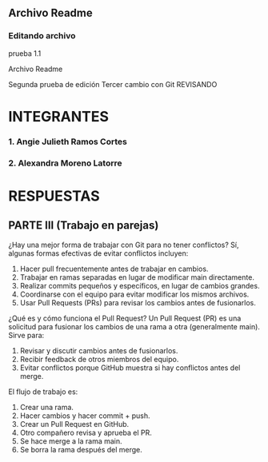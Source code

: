 
## Archivo Readme

### Editando archivo
prueba 1.1


Archivo Readme


Segunda prueba de edición 
Tercer cambio con Git
REVISANDO



# INTEGRANTES 
### 1. Angie Julieth Ramos Cortes
### 2. Alexandra Moreno Latorre 



# RESPUESTAS 
## PARTE III (Trabajo en parejas)

¿Hay una mejor forma de trabajar con Git para no tener conflictos?
Sí, algunas formas efectivas de evitar conflictos incluyen:

1. Hacer pull frecuentemente antes de trabajar en cambios.
2. Trabajar en ramas separadas en lugar de modificar main directamente.
3. Realizar commits pequeños y específicos, en lugar de cambios grandes.
4. Coordinarse con el equipo para evitar modificar los mismos archivos.
5. Usar Pull Requests (PRs) para revisar los cambios antes de fusionarlos.

¿Qué es y cómo funciona el Pull Request?
Un Pull Request (PR) es una solicitud para fusionar los cambios de una rama a otra (generalmente main). Sirve para:
1. Revisar y discutir cambios antes de fusionarlos.
2. Recibir feedback de otros miembros del equipo.
3. Evitar conflictos porque GitHub muestra si hay conflictos antes del merge.

El flujo de trabajo es:

1. Crear una rama.
2. Hacer cambios y hacer commit + push.
3. Crear un Pull Request en GitHub.
4. Otro compañero revisa y aprueba el PR.
5. Se hace merge a la rama main. 
6. Se borra la rama después del merge. 
